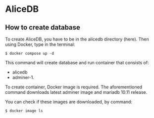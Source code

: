 # AliceDB

## How to create database

To create AliceDB, you have to be in the alicedb directory (here). Then using Docker, type in the terminal:

```
$ docker compose up -d
```

This command will create database and run container that consists of:
- alicedb
- adminer-1.

To create container, Docker image is required. The aforementioned command downloads latest adminer image and mariadb 10.11 release.

You can check if these images are downloaded, by command:

```
$ docker image ls
```
